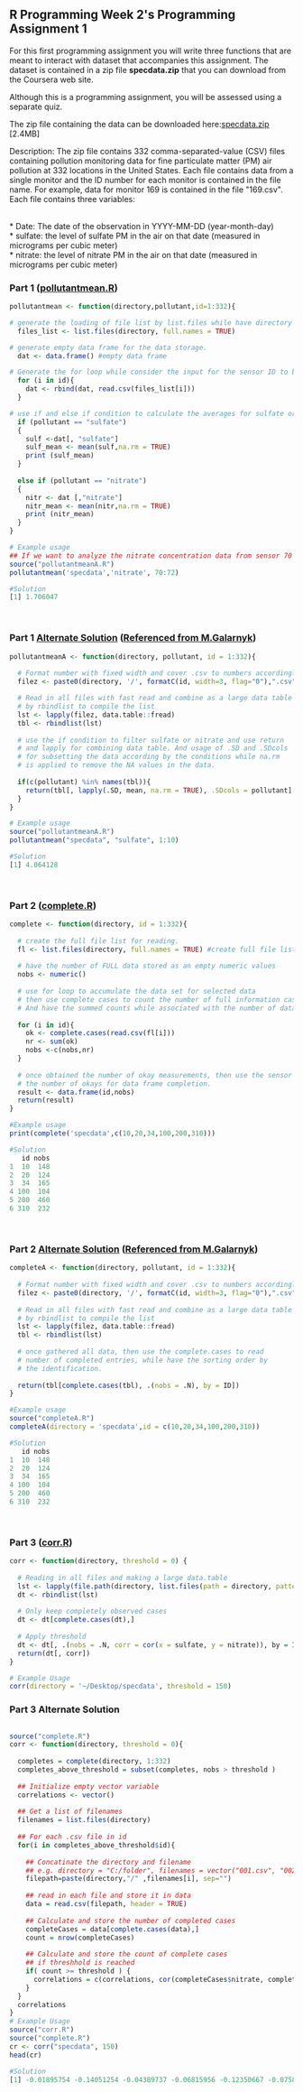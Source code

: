 ## R Programming Week 2's Programming Assignment 1

For this first programming assignment you will write three functions that are meant to interact with dataset that accompanies this assignment. The dataset is contained in a zip file **specdata.zip** that you can download from the Coursera web site. </br>

Although this is a programming assignment, you will be assessed using a separate quiz. </br>

The zip file containing the data can be downloaded here:[specdata.zip](https://d396qusza40orc.cloudfront.net/rprog%2Fdata%2Fspecdata.zip) [2.4MB] </br>

Description: The zip file contains 332 comma-separated-value (CSV) files containing pollution monitoring data for fine particulate matter (PM) air pollution at 332 locations in the United States. Each file contains data from a single monitor and the ID number for each monitor is contained in the file name. For example, data for monitor 169 is contained in the file "169.csv". Each file contains three variables: </br>

</br>
* Date: The date of the observation in YYYY-MM-DD (year-month-day)</br>
* sulfate: the level of sulfate PM in the air on that date (measured in micrograms per cubic meter)</br>
* nitrate: the level of nitrate PM in the air on that date (measured in micrograms per cubic meter)</br>

### Part 1 ([pollutantmean.R](https://github.com/hsc251/RLearn/blob/master/02_R_Programming/projectcodes/pollutantmean.R))

```R
pollutantmean <- function(directory,pollutant,id=1:332){

# generate the loading of file list by list.files while have directory input and put full.names = TRUE to obtain the specdata's csv files.
  files_list <- list.files(directory, full.names = TRUE)

# generate empty data frame for the data storage.
  dat <- data.frame() #empty data frame

# Generate the for loop while consider the input for the sensor ID to bind the data)
  for (i in id){
    dat <- rbind(dat, read.csv(files_list[i]))
  }

# use if and else if condition to calculate the averages for sulfate or nitrate averages
  if (pollutant == "sulfate")
  {
    sulf <-dat[, "sulfate"] 
    sulf_mean <- mean(sulf,na.rm = TRUE)
    print (sulf_mean)
  }
    
  else if (pollutant == "nitrate")
  {
    nitr <- dat [,"nitrate"]
    nitr_mean <- mean(nitr,na.rm = TRUE)
    print (nitr_mean)
  }
}

# Example usage
## If we want to analyze the nitrate concentration data from sensor 70 to sensor 72, use the following code for output.
source("pollutantmeanA.R")
pollutantmean('specdata','nitrate', 70:72)

#Solution
[1] 1.706047
```
</br>

### Part 1 [Alternate Solution](https://github.com/hsc251/RLearn/blob/master/02_R_Programming/projectcodes/pollutantmeanA.R) ([Referenced from M.Galarnyk](https://github.com/mGalarnyk/datasciencecoursera/blob/master/2_R_Programming/projects/project1.md))

```R
pollutantmeanA <- function(directory, pollutant, id = 1:332){
  
  # Format number with fixed width and cover .csv to numbers accordingly
  filez <- paste0(directory, '/', formatC(id, width=3, flag="0"),".csv")

  # Read in all files with fast read and combine as a large data table 
  # by rbindlist to compile the list
  lst <- lapply(filez, data.table::fread)
  tbl <- rbindlist(lst)  
  
  # use the if condition to filter sulfate or nitrate and use return
  # and lapply for combining data table. And usage of .SD and .SDcols
  # for subsetting the data according by the conditions while na.rm
  # is applied to remove the NA values in the data.
  
  if(c(pollutant) %in% names(tbl)){
    return(tbl[, lapply(.SD, mean, na.rm = TRUE), .SDcols = pollutant][[1]])
  }
}

# Example usage
source("pollutantmeanA.R")
pollutantmean("specdata", "sulfate", 1:10)

#Solution
[1] 4.064128
```
</br>

### Part 2 ([complete.R](https://github.com/hsc251/RLearn/blob/master/02_R_Programming/projectcodes/complete.R))

```R
complete <- function(directory, id = 1:332){
  
  # create the full file list for reading.
  fl <- list.files(directory, full.names = TRUE) #create full file list
  
  # have the number of FULL data stored as an empty numeric values
  nobs <- numeric()
  
  # use for loop to accumulate the data set for selected data
  # then use complete cases to count the number of full information cases.
  # And have the summed counts while associated with the number of data.
  
  for (i in id){
    ok <- complete.cases(read.csv(fl[i]))
    nr <- sum(ok)
    nobs <-c(nobs,nr)
  }
  
  # once obtained the number of okay measurements, then use the sensor id join
  # the number of okays for data frame completion.
  result <- data.frame(id,nobs)
  return(result)
}

#Example usage
print(complete('specdata',c(10,20,34,100,200,310)))

#Solution
   id nobs
1  10  148
2  20  124
3  34  165
4 100  104
5 200  460
6 310  232
```
</br>

### Part 2 [Alternate Solution](https://github.com/hsc251/RLearn/blob/master/02_R_Programming/projectcodes/completeA.R) ([Referenced from M.Galarnyk](https://github.com/mGalarnyk/datasciencecoursera/blob/master/2_R_Programming/projects/project1.md))

```R
completeA <- function(directory, pollutant, id = 1:332){
  
  # Format number with fixed width and cover .csv to numbers accordingly
  filez <- paste0(directory, '/', formatC(id, width=3, flag="0"),".csv")
  
  # Read in all files with fast read and combine as a large data table 
  # by rbindlist to compile the list
  lst <- lapply(filez, data.table::fread)
  tbl <- rbindlist(lst)  
  
  # once gathered all data, then use the complete.cases to read 
  # number of completed entries, while have the sorting order by
  # the identification.
  
  return(tbl[complete.cases(tbl), .(nobs = .N), by = ID])
}

#Example usage
source("completeA.R")
completeA(directory = 'specdata',id = c(10,20,34,100,200,310))

#Solution
   id nobs
1  10  148
2  20  124
3  34  165
4 100  104
5 200  460
6 310  232
```
</br>

### Part 3 ([corr.R](https://github.com/mGalarnyk/datasciencecoursera/blob/master/2_R_Programming/projects/corr.R))
```R
corr <- function(directory, threshold = 0) {
  
  # Reading in all files and making a large data.table
  lst <- lapply(file.path(directory, list.files(path = directory, pattern="*.csv")), data.table::fread)
  dt <- rbindlist(lst)
  
  # Only keep completely observed cases
  dt <- dt[complete.cases(dt),]
  
  # Apply threshold
  dt <- dt[, .(nobs = .N, corr = cor(x = sulfate, y = nitrate)), by = ID][nobs > threshold]
  return(dt[, corr])
}

# Example Usage
corr(directory = '~/Desktop/specdata', threshold = 150)
```

### Part 3 Alternate Solution
```R

source("complete.R")
corr <- function(directory, threshold = 0){
  
  completes = complete(directory, 1:332)
  completes_above_threshold = subset(completes, nobs > threshold )
  
  ## Initialize empty vector variable
  correlations <- vector()
  
  ## Get a list of filenames
  filenames = list.files(directory)
  
  ## For each .csv file in id
  for(i in completes_above_threshold$id){
    
    ## Concatinate the directory and filename
    ## e.g. directory = "C:/folder", filenames = vector("001.csv", "002.csv", ...), filepath="C:/folder/001.csv"
    filepath=paste(directory,"/" ,filenames[i], sep="")
    
    ## read in each file and store it in data
    data = read.csv(filepath, header = TRUE)
    
    ## Calculate and store the number of completed cases
    completeCases = data[complete.cases(data),]
    count = nrow(completeCases)
    
    ## Calculate and store the count of complete cases
    ## if threshhold is reached
    if( count >= threshold ) {
      correlations = c(correlations, cor(completeCases$nitrate, completeCases$sulfate) )
    }
  }
  correlations
}
# Example Usage
source("corr.R")
source("complete.R")
cr <- corr("specdata", 150)
head(cr)

#Solution
[1] -0.01895754 -0.14051254 -0.04389737 -0.06815956 -0.12350667 -0.07588814
```
